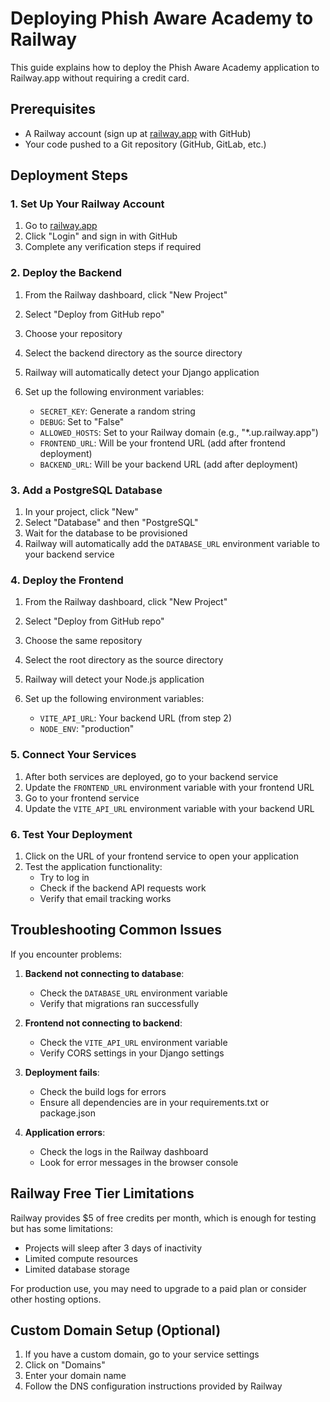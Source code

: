 # Deploying Phish Aware Academy to Railway

This guide explains how to deploy the Phish Aware Academy application to Railway.app without requiring a credit card.

## Prerequisites

- A Railway account (sign up at [railway.app](https://railway.app) with GitHub)
- Your code pushed to a Git repository (GitHub, GitLab, etc.)

## Deployment Steps

### 1. Set Up Your Railway Account

1. Go to [railway.app](https://railway.app)
2. Click "Login" and sign in with GitHub
3. Complete any verification steps if required

### 2. Deploy the Backend

1. From the Railway dashboard, click "New Project"
2. Select "Deploy from GitHub repo"
3. Choose your repository
4. Select the backend directory as the source directory
5. Railway will automatically detect your Django application

6. Set up the following environment variables:
   - `SECRET_KEY`: Generate a random string
   - `DEBUG`: Set to "False"
   - `ALLOWED_HOSTS`: Set to your Railway domain (e.g., "*.up.railway.app")
   - `FRONTEND_URL`: Will be your frontend URL (add after frontend deployment)
   - `BACKEND_URL`: Will be your backend URL (add after deployment)

### 3. Add a PostgreSQL Database

1. In your project, click "New"
2. Select "Database" and then "PostgreSQL"
3. Wait for the database to be provisioned
4. Railway will automatically add the `DATABASE_URL` environment variable to your backend service

### 4. Deploy the Frontend

1. From the Railway dashboard, click "New Project"
2. Select "Deploy from GitHub repo"
3. Choose the same repository
4. Select the root directory as the source directory
5. Railway will detect your Node.js application

6. Set up the following environment variables:
   - `VITE_API_URL`: Your backend URL (from step 2)
   - `NODE_ENV`: "production"

### 5. Connect Your Services

1. After both services are deployed, go to your backend service
2. Update the `FRONTEND_URL` environment variable with your frontend URL
3. Go to your frontend service
4. Update the `VITE_API_URL` environment variable with your backend URL

### 6. Test Your Deployment

1. Click on the URL of your frontend service to open your application
2. Test the application functionality:
   - Try to log in
   - Check if the backend API requests work
   - Verify that email tracking works

## Troubleshooting Common Issues

If you encounter problems:

1. **Backend not connecting to database**:
   - Check the `DATABASE_URL` environment variable
   - Verify that migrations ran successfully

2. **Frontend not connecting to backend**:
   - Check the `VITE_API_URL` environment variable
   - Verify CORS settings in your Django settings

3. **Deployment fails**:
   - Check the build logs for errors
   - Ensure all dependencies are in your requirements.txt or package.json

4. **Application errors**:
   - Check the logs in the Railway dashboard
   - Look for error messages in the browser console

## Railway Free Tier Limitations

Railway provides $5 of free credits per month, which is enough for testing but has some limitations:

- Projects will sleep after 3 days of inactivity
- Limited compute resources
- Limited database storage

For production use, you may need to upgrade to a paid plan or consider other hosting options.

## Custom Domain Setup (Optional)

1. If you have a custom domain, go to your service settings
2. Click on "Domains"
3. Enter your domain name
4. Follow the DNS configuration instructions provided by Railway
